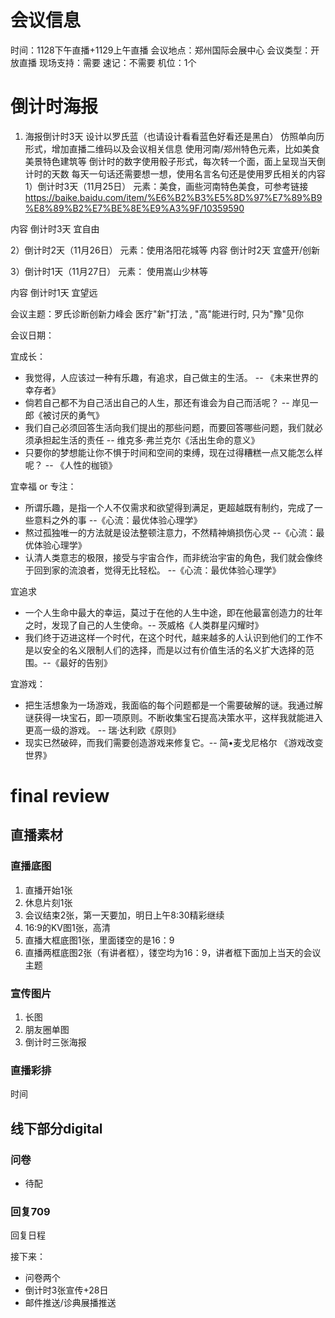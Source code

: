 # 会议信息
时间：1128下午直播+1129上午直播
会议地点：郑州国际会展中心
会议类型：开放直播
现场支持：需要
速记：不需要
机位：1个


# 倒计时海报

1. 海报倒计时3天
设计以罗氏蓝（也请设计看看蓝色好看还是黑白）
仿照单向历形式，增加直播二维码以及会议相关信息
使用河南/郑州特色元素，比如美食美景特色建筑等
倒计时的数字使用骰子形式，每次转一个面，面上呈现当天倒计时的天数
每天一句话还需要想一想，使用名言名句还是使用罗氏相关的内容
1）倒计时3天（11月25日）
元素：美食，画些河南特色美食，可参考链接 https://baike.baidu.com/item/%E6%B2%B3%E5%8D%97%E7%89%B9%E8%89%B2%E7%BE%8E%E9%A3%9F/10359590

内容
倒计时3天
宜自由


2）倒计时2天（11月26日）
元素：使用洛阳花城等
内容
倒计时2天
宜盛开/创新


3）倒计时1天（11月27日）
元素： 使用嵩山少林等

内容
倒计时1天
宜望远



会议主题：罗氏诊断创新力峰会
医疗"新"打法 , "高"能进行时, 只为"豫"见你

会议日期：


宜成长：
- 我觉得，人应该过一种有乐趣，有追求，自己做主的生活。 -- 《未来世界的幸存者》
- 倘若自己都不为自己活出自己的人生，那还有谁会为自己而活呢？ -- 岸见一郎《被讨厌的勇气》
- 我们自己必须回答生活向我们提出的那些问题，而要回答哪些问题，我们就必须承担起生活的责任  -- 维克多·弗兰克尔《活出生命的意义》
- 只要你的梦想能让你不惧于时间和空间的束缚，现在过得糟糕一点又能怎么样呢？ -- 《人性的枷锁》

宜幸福 or 专注：
- 所谓乐趣，是指一个人不仅需求和欲望得到满足，更超越既有制约，完成了一些意料之外的事  --《心流：最优体验心理学》
- 熬过孤独唯一的方法就是设法整顿注意力，不然精神熵损伤心灵  --《心流：最优体验心理学》
- 认清人类意志的极限，接受与宇宙合作，而非统治宇宙的角色，我们就会像终于回到家的流浪者，觉得无比轻松。 --《心流：最优体验心理学》

宜追求
- 一个人生命中最大的幸运，莫过于在他的人生中途，即在他最富创造力的壮年之时，发现了自己的人生使命。-- 茨威格《人类群星闪耀时》
- 我们终于迈进这样一个时代，在这个时代，越来越多的人认识到他们的工作不是以安全的名义限制人们的选择，而是以过有价值生活的名义扩大选择的范围。--《最好的告别》

宜游戏：
- 把生活想象为一场游戏，我面临的每个问题都是一个需要破解的谜。我通过解谜获得一块宝石，即一项原则。不断收集宝石提高决策水平，这样我就能进入更高一级的游戏。 -- 瑞·达利欧《原则》
- 现实已然破碎，而我们需要创造游戏来修复它。-- 简•麦戈尼格尔 《游戏改变世界》


# final review
## 直播素材
### 直播底图 
1. 直播开始1张
2. 休息片刻1张
3. 会议结束2张，第一天要加，明日上午8:30精彩继续
4. 16:9的KV图1张，高清
5. 直播大框底图1张，里面镂空的是16：9
6. 直播两框底图2张（有讲者框），镂空均为16：9，讲者框下面加上当天的会议主题

### 宣传图片
1. 长图
2. 朋友圈单图
3. 倒计时三张海报

### 直播彩排
时间


## 线下部分digital
### 问卷
- 待配
### 回复709
回复日程

接下来：
- 问卷两个
- 倒计时3张宣传+28日
- 邮件推送/诊典展播推送


